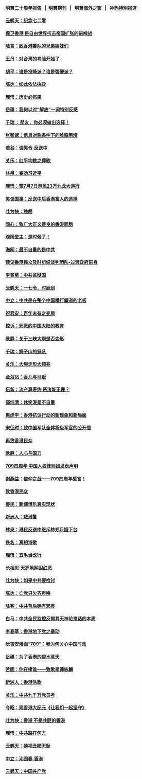 #### [明慧二十周年报告](https://github.com/gfw-breaker/mh-reports/blob/master/README.md?t=07192221) &nbsp;&nbsp;|&nbsp;&nbsp;[明慧期刊](https://github.com/gfw-breaker/mh-qikan) &nbsp;&nbsp;|&nbsp;&nbsp; [明慧海外之窗](https://github.com/gfw-breaker/mh-news/blob/master/README.md?t=07192221) &nbsp;&nbsp;|&nbsp;&nbsp; [神韵特别报道](https://github.com/gfw-breaker/mh-news/blob/master/shenyun.md?t=07192221) 

#### [云鹤天：纪念七二零](../pages/nsc993/n11396646.md?t=07192221) 

#### [保卫香港 是自由世界抗击帝国扩张的前哨战](../pages/nsc993/n11393186.md?t=07192221) 

#### [陆言：致香港警队的兄弟姐妹们](../pages/nsc993/n11392281.md?t=07192221) 

#### [王丹：对台湾的考验开始了](../pages/nsc993/n11391258.md?t=07192221) 

#### [胡平：谁是投降派？谁是强硬派？](../pages/nsc993/n11391224.md?t=07192221) 

#### [陈达：如此依法执政](../pages/nsc993/n11388999.md?t=07192221) 

#### [理悟：历史必然果](../pages/nsc993/n11388741.md?t=07192221) 

#### [岳祺：我何以对“解放”一词特别反感](../pages/nsc993/n11385696.md?t=07192221) 

#### [千瑞 ：朋友，你必须做出选择！](../pages/nsc993/n11384949.md?t=07192221) 

#### [张智斌：信息对称条件下的维稳困境](../pages/nsc993/n11384812.md?t=07192221) 

#### [若谷：调笑令‧反送中](../pages/nsc993/n11383745.md?t=07192221) 

#### [关乐：红平均数之葬歌 ](../pages/nsc993/n11383498.md?t=07192221) 

#### [林泉：奉劝习近平](../pages/nsc993/n11383487.md?t=07192221) 

#### [理悟：赞7月7日港民23万九龙大游行](../pages/nsc993/n11383473.md?t=07192221) 

#### [笑谈国事：反送中后香港富人的选择](../pages/nsc993/n11382020.md?t=07192221) 

#### [吐为快：独裁](../pages/nsc993/n11382755.md?t=07192221) 

#### [同心：致广大正义善良的香港同胞](../pages/nsc993/n11382745.md?t=07192221) 

#### [观雨堂主：是时候了！](../pages/nsc993/n11382737.md?t=07192221) 

#### [海网：最不自量的是中共](../pages/nsc993/n11380440.md?t=07192221) 

#### [建议香港民众及时组织谈判团队-过渡政府前身](../pages/nsc993/n11379909.md?t=07192221) 

#### [李春草：中共监狱国](../pages/nsc993/n11378989.md?t=07192221) 

#### [云鹤天：一七令．时辰到](../pages/nsc993/n11379260.md?t=07192221) 

#### [中立：中共是在整个中国横行霸道的老板](../pages/nsc993/n11378382.md?t=07192221) 

#### [祝君安：百年未有之变局](../pages/nsc993/n11378376.md?t=07192221) 

#### [控诉：邪恶的中国大陆的教育](../pages/nsc993/n11378344.md?t=07192221) 

#### [耿静：关于三峡大坝是否变形](../pages/nsc993/n11375879.md?t=07192221) 

#### [千瑞：狮子山的怒吼 ](../pages/nsc993/n11375644.md?t=07192221) 

#### [关乐：大坝走形大预兆](../pages/nsc993/n11375629.md?t=07192221) 

#### [金浴凤：香儿与马贩](../pages/nsc993/n11375580.md?t=07192221) 

#### [伍新：流产算寿终  恶法能正寝？](../pages/nsc993/n11375581.md?t=07192221) 

#### [郑纯清：休笑港星不自量](../pages/nsc993/n11375555.md?t=07192221) 

#### [惠虎宇：香港抗议行动的新现象和新局面](../pages/nsc993/n11375501.md?t=07192221) 

#### [宋征时：致中国军队全体将级军官的公开信](../pages/nsc993/n11373354.md?t=07192221) 

#### [再致香港民众](../pages/nsc993/n11373870.md?t=07192221) 

#### [耿静：人心与国力](../pages/nsc993/n11373759.md?t=07192221) 

#### [709四周年 中国人权律师团发表声明](../pages/nsc993/n11373565.md?t=07192221) 

#### [谢燕益：信仰之战——709四周年感言！](../pages/nsc993/n11373388.md?t=07192221) 

#### [致香港民众](../pages/nsc993/n11373286.md?t=07192221) 

#### [姜民：新疆博乐真实现状](../pages/nsc993/n11371223.md?t=07192221) 

#### [新洲人：悲港警](../pages/nsc993/n11371174.md?t=07192221) 

#### [林泉：港民反送中怒斥林郑月娥下台](../pages/nsc993/n11370676.md?t=07192221) 

#### [佚名：真相诗歌](../pages/nsc993/n11370666.md?t=07192221) 

#### [理悟：五毛当改行](../pages/nsc993/n11369314.md?t=07192221) 

#### [长相思‧天罗地网囚红恶](../pages/nsc993/n11368444.md?t=07192221) 

#### [吐为快：如果中共要检讨](../pages/nsc993/n11368441.md?t=07192221) 

#### [陈达：亡党只欠齐声唤](../pages/nsc993/n11367838.md?t=07192221) 

#### [陆客：中共背后确有邪灵](../pages/nsc993/n11365263.md?t=07192221) 

#### [白马：中共全民监控反揭其无神论鬼话的本质](../pages/nsc993/n11365236.md?t=07192221) 

#### [李春草：香港地下党之暴动](../pages/nsc993/n11365210.md?t=07192221) 

#### [阮吉安漫画“709”：我为何关心中国时政](../pages/nsc993/n11362127.md?t=07192221) 

#### [岳祺：为了香港的碧水蓝天](../pages/nsc993/n11362627.md?t=07192221) 

#### [苦胆：你在撑谁——致歌星谭咏麟](../pages/nsc993/n11361348.md?t=07192221) 

#### [新洲人：香港浩歌](../pages/nsc993/n11361334.md?t=07192221) 

#### [关乐：中共九千万党员考](../pages/nsc993/n11361304.md?t=07192221) 

#### [今昭：观香港大纪元《让我们一起坚守》](../pages/nsc993/n11361244.md?t=07192221) 

#### [吐为快：香港  不是共匪的香港](../pages/nsc993/n11360918.md?t=07192221) 

#### [理悟：中共路在何方](../pages/nsc993/n11360509.md?t=07192221) 

#### [云鹤天：殃视丑陋无耻](../pages/nsc993/n11358872.md?t=07192221) 

#### [中立：沁园春.香港](../pages/nsc993/n11358843.md?t=07192221) 

#### [云鹤天：中国共产党](../pages/nsc993/n11356465.md?t=07192221) 

